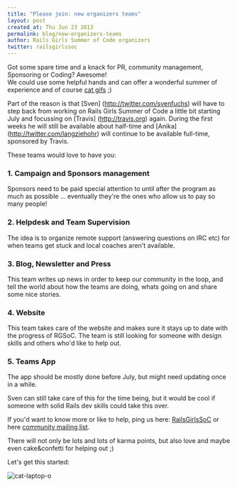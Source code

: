 ```yaml
---
title: "Please join: new organizers teams"
layout: post
created_at: Thu Jun 23 2013
permalink: blog/new-organizers-teams
author: Rails Girls Summer of Code organizers
twitter: railsgirlssoc
---
```


Got some spare time and a knack for PR, community management, Sponsoring or Coding? Awesome!  
We could use some helpful hands and can offer a wonderful summer of experience and of course [cat gifs](#cats) ;)

Part of the reason is that [Sven] (http://twitter.com/svenfuchs) will have to step back from working on Rails
Girls Summer of Code a little bit starting July and focussing on [Travis] (http://travis.org)
again. During the first weeks he will still be available about half-time and
[Anika] (http://twitter.com/langziehohr) will continue to be available full-time, sponsored by Travis.

These teams would love to have you:

### 1. Campaign and Sponsors management

Sponsors need to be paid special attention to until after the program as much
as possible … eventually they're the ones who allow us to pay so many people!


### 2. Helpdesk and Team Supervision

The idea is to organize remote support
(answering questions on IRC etc) for when teams get stuck and local coaches
aren't available.


### 3. Blog, Newsletter and Press

This team writes up news in order to keep our community in the loop, and tell
the world about how the teams are doing, whats going on and share some nice stories.


### 4. Website

This team takes care of the website and makes sure it stays up to date with the
progress of RGSoC.
The team is still looking for someone with design skills and others who'd
like to help out. 


### 5. Teams App

The app should be mostly done before July, but might need updating once in a
while.

Sven can still take care of this for the time being, but it would be cool if
someone with solid Rails dev skills could take this over. 


If you'd want to know more or like to help, ping us here:
[RailsGirlsSoC](http://twitter.com/railsgirlssoc) or here
[community mailing list](mailto:rails-girls-summer-of-code-community@googlegroups.com).

There will not only be lots and lots of karma points, but also love and maybe even cake&confetti for helping out ;)

Let's get this started: <a id="cats"></a>

![cat-laptop-o](https://f.cloud.github.com/assets/1711357/702990/358cbf34-dda1-11e2-8ec6-c95b2a031ad7.gif)


